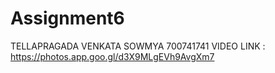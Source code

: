# Assignment6
TELLAPRAGADA VENKATA SOWMYA
700741741
VIDEO LINK : https://photos.app.goo.gl/d3X9MLgEVh9AvgXm7

